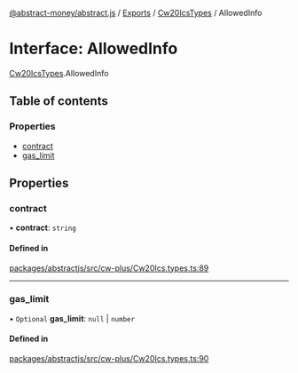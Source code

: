 [@abstract-money/abstract.js](../README.md) / [Exports](../modules.md) / [Cw20IcsTypes](../modules/Cw20IcsTypes.md) / AllowedInfo

# Interface: AllowedInfo

[Cw20IcsTypes](../modules/Cw20IcsTypes.md).AllowedInfo

## Table of contents

### Properties

- [contract](Cw20IcsTypes.AllowedInfo.md#contract)
- [gas\_limit](Cw20IcsTypes.AllowedInfo.md#gas_limit)

## Properties

### contract

• **contract**: `string`

#### Defined in

[packages/abstractjs/src/cw-plus/Cw20Ics.types.ts:89](https://github.com/Abstract-OS/abstract.js/blob/c46b309/packages/abstractjs/src/cw-plus/Cw20Ics.types.ts#L89)

___

### gas\_limit

• `Optional` **gas\_limit**: ``null`` \| `number`

#### Defined in

[packages/abstractjs/src/cw-plus/Cw20Ics.types.ts:90](https://github.com/Abstract-OS/abstract.js/blob/c46b309/packages/abstractjs/src/cw-plus/Cw20Ics.types.ts#L90)
